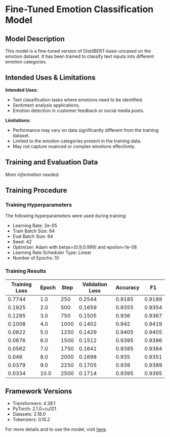 # Fine-Tuned Emotion Classification Model

## Model Description

This model is a fine-tuned version of DistilBERT-base-uncased on the emotion dataset. It has been trained to classify text inputs into different emotion categories.

## Intended Uses & Limitations

**Intended Uses:**
- Text classification tasks where emotions need to be identified.
- Sentiment analysis applications.
- Emotion detection in customer feedback or social media posts.

**Limitations:**
- Performance may vary on data significantly different from the training dataset.
- Limited to the emotion categories present in the training data.
- May not capture nuanced or complex emotions effectively.

## Training and Evaluation Data

*More information needed.*

## Training Procedure

### Training Hyperparameters

The following hyperparameters were used during training:
- Learning Rate: 2e-05
- Train Batch Size: 64
- Eval Batch Size: 64
- Seed: 42
- Optimizer: Adam with betas=(0.9,0.999) and epsilon=1e-08
- Learning Rate Scheduler Type: Linear
- Number of Epochs: 10

### Training Results

| Training Loss | Epoch | Step | Validation Loss | Accuracy | F1    |
|---------------|-------|------|-----------------|----------|-------|
| 0.7744        | 1.0   | 250  | 0.2544          | 0.9185   | 0.9189|
| 0.1925        | 2.0   | 500  | 0.1659          | 0.9355   | 0.9354|
| 0.1285        | 3.0   | 750  | 0.1505          | 0.936    | 0.9367|
| 0.1008        | 4.0   | 1000 | 0.1402          | 0.942    | 0.9419|
| 0.0822        | 5.0   | 1250 | 0.1429          | 0.9405   | 0.9405|
| 0.0676        | 6.0   | 1500 | 0.1512          | 0.9395   | 0.9396|
| 0.0562        | 7.0   | 1750 | 0.1641          | 0.9385   | 0.9384|
| 0.046         | 8.0   | 2000 | 0.1698          | 0.935    | 0.9351|
| 0.0379        | 9.0   | 2250 | 0.1705          | 0.939    | 0.9389|
| 0.0334        | 10.0  | 2500 | 0.1714          | 0.9395   | 0.9395|

## Framework Versions

- Transformers: 4.38.1
- PyTorch: 2.1.0+cu121
- Datasets: 2.18.0
- Tokenizers: 0.15.2

For more details and to use the model, visit [here](https://huggingface.co/JayShah07/Tweet-finetuned-emotion-classification).

